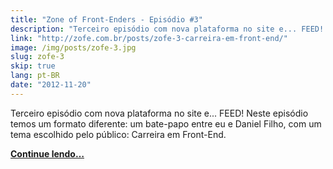 ```yaml
---
title: "Zone of Front-Enders - Episódio #3"
description: "Terceiro episódio com nova plataforma no site e... FEED! Neste episódio temos um formato diferente: um bate-papo entre eu e Daniel Filho, com um tema escolhido pelo público: Carreira em Front-End."
link: "http://zofe.com.br/posts/zofe-3-carreira-em-front-end/"
image: /img/posts/zofe-3.jpg
slug: zofe-3
skip: true
lang: pt-BR
date: "2012-11-20"
---
```


<!-- <p><em>Publicado originalmente no Zone Of Front-Enders.</em></p> -->

Terceiro episódio com nova plataforma no site e... FEED! Neste episódio temos um formato diferente: um bate-papo entre eu e Daniel Filho, com um tema escolhido pelo público: Carreira em Front-End.

[**Continue lendo…**](http://zofe.com.br/posts/zofe-3-carreira-em-front-end/)
